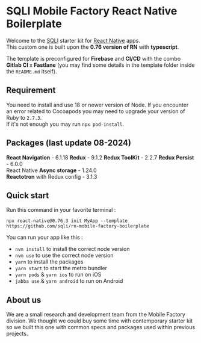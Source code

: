 # SQLI Mobile Factory React Native Boilerplate

Welcome to the [SQLI](https://github.com/sqli) starter kit for [React Native](https://reactnative.dev/) apps.  
This custom one is built upon the **0.76 version of RN** with **typescript**.

The template is preconfigured for **Firebase** and **CI/CD** with the combo **Gitlab CI** x **Fastlane** (you may find some details in the template folder inside the `README.md` itself).

## Requirement

You need to install and use 18 or newer version of Node.
If you encounter an error related to Cocoapods you may need to upgrade your version of Ruby to `2.7.3`.  
If it's not enough you may run `npx pod-install`.

## Packages (last update 08-2024)

**React Navigation** - 6.1.18
**Redux** - 9.1.2
**Redux ToolKit** - 2.2.7
**Redux Persist** - 6.0.0  
React Native **Async storage** - 1.24.0  
**Reactotron** with Redux config - 3.1.3

## Quick start

Run this command in your favorite terminal :

`npx react-native@0.76.3 init MyApp --template https://github.com/sqli/rn-mobile-factory-boilerplate`

You can run your app like this :

- `nvm install` to install the correct node version
- `nvm use` to use the correct node version
- `yarn` to install the packages
- `yarn start` to start the metro bundler
- `yarn pods` & `yarn ios` to run on iOS
- `jabba use` & `yarn android` to run on Android

## About us

We are a small research and development team from the Mobile Factory division. We thought we could buy some time with contemporary starter kit so we built this one with common specs and packages used within previous projects.
